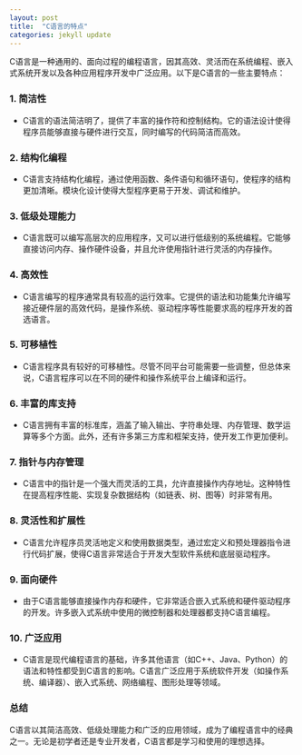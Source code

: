 ```yaml
---
layout: post
title:  "C语言的特点"
categories: jekyll update
---
```


C语言是一种通用的、面向过程的编程语言，因其高效、灵活而在系统编程、嵌入式系统开发以及各种应用程序开发中广泛应用。以下是C语言的一些主要特点：

### 1. **简洁性**
   - C语言的语法简洁明了，提供了丰富的操作符和控制结构。它的语法设计使得程序员能够直接与硬件进行交互，同时编写的代码简洁而高效。

### 2. **结构化编程**
   - C语言支持结构化编程，通过使用函数、条件语句和循环语句，使程序的结构更加清晰。模块化设计使得大型程序更易于开发、调试和维护。

### 3. **低级处理能力**
   - C语言既可以编写高层次的应用程序，又可以进行低级别的系统编程。它能够直接访问内存、操作硬件设备，并且允许使用指针进行灵活的内存操作。

### 4. **高效性**
   - C语言编写的程序通常具有较高的运行效率。它提供的语法和功能集允许编写接近硬件层的高效代码，是操作系统、驱动程序等性能要求高的程序开发的首选语言。

### 5. **可移植性**
   - C语言程序具有较好的可移植性。尽管不同平台可能需要一些调整，但总体来说，C语言程序可以在不同的硬件和操作系统平台上编译和运行。

### 6. **丰富的库支持**
   - C语言拥有丰富的标准库，涵盖了输入输出、字符串处理、内存管理、数学运算等多个方面。此外，还有许多第三方库和框架支持，使开发工作更加便利。

### 7. **指针与内存管理**
   - C语言中的指针是一个强大而灵活的工具，允许直接操作内存地址。这种特性在提高程序性能、实现复杂数据结构（如链表、树、图等）时非常有用。

### 8. **灵活性和扩展性**
   - C语言允许程序员灵活地定义和使用数据类型，通过宏定义和预处理器指令进行代码扩展，使得C语言非常适合于开发大型软件系统和底层驱动程序。

### 9. **面向硬件**
   - 由于C语言能够直接操作内存和硬件，它非常适合嵌入式系统和硬件驱动程序的开发。许多嵌入式系统中使用的微控制器和处理器都支持C语言编程。

### 10. **广泛应用**
   - C语言是现代编程语言的基础，许多其他语言（如C++、Java、Python）的语法和特性都受到C语言的影响。C语言广泛应用于系统软件开发（如操作系统、编译器）、嵌入式系统、网络编程、图形处理等领域。

### 总结
C语言以其简洁高效、低级处理能力和广泛的应用领域，成为了编程语言中的经典之一。无论是初学者还是专业开发者，C语言都是学习和使用的理想选择。







